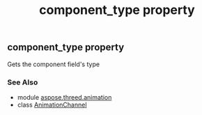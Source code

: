 ﻿---
title: component_type property
second_title: Aspose.3D for Python via .NET API References
description: 
type: docs
weight: 40
url: /python-net/aspose.threed.animation/animationchannel/component_type/
is_root: false
---

## component_type property


Gets the component field's type

### See Also
* module [aspose.threed.animation](../../)
* class [AnimationChannel](/3d/python-net/aspose.threed.animation/animationchannel)
